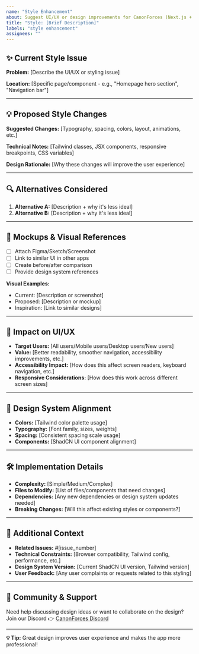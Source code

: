 ```yaml
---
name: "Style Enhancement"
about: Suggest UI/UX or design improvements for CanonForces (Next.js + TailwindCSS + ShadCN UI)
title: "Style: [Brief Description]"
labels: "style enhancement"
assignees: ""
---
```


## ✨ Current Style Issue
<!-- Example: "The navbar text feels too small on mobile" -->
**Problem:** [Describe the UI/UX or styling issue]

**Location:** [Specific page/component - e.g., "Homepage hero section", "Navigation bar"]

---

## 💡 Proposed Style Changes
<!-- Clearly describe what you want to improve -->
**Suggested Changes:** [Typography, spacing, colors, layout, animations, etc.]

**Technical Notes:** [Tailwind classes, JSX components, responsive breakpoints, CSS variables]

**Design Rationale:** [Why these changes will improve the user experience]

---

## 🔍 Alternatives Considered
<!-- List other design approaches you thought about -->
1. **Alternative A:** [Description + why it's less ideal]
2. **Alternative B:** [Description + why it's less ideal]

---

## 📐 Mockups & Visual References
<!-- Add visuals if possible -->
- [ ] Attach Figma/Sketch/Screenshot
- [ ] Link to similar UI in other apps
- [ ] Create before/after comparison
- [ ] Provide design system references

**Visual Examples:**
- Current: [Description or screenshot]
- Proposed: [Description or mockup]
- Inspiration: [Link to similar designs]

---

## 🧩 Impact on UI/UX
<!-- Who will this benefit and how? -->
- **Target Users:** [All users/Mobile users/Desktop users/New users]
- **Value:** [Better readability, smoother navigation, accessibility improvements, etc.]
- **Accessibility Impact:** [How does this affect screen readers, keyboard navigation, etc.]
- **Responsive Considerations:** [How does this work across different screen sizes]

---

## 🎨 Design System Alignment
<!-- How does this fit with the existing design system? -->
- **Colors:** [Tailwind color palette usage]
- **Typography:** [Font family, sizes, weights]
- **Spacing:** [Consistent spacing scale usage]
- **Components:** [ShadCN UI component alignment]

---

## 🛠️ Implementation Details
<!-- Technical considerations for implementation -->
- **Complexity:** [Simple/Medium/Complex]
- **Files to Modify:** [List of files/components that need changes]
- **Dependencies:** [Any new dependencies or design system updates needed]
- **Breaking Changes:** [Will this affect existing styles or components?]

---

## 🌱 Additional Context
<!-- Any other details? -->
- **Related Issues:** #[issue_number]
- **Technical Constraints:** [Browser compatibility, Tailwind config, performance, etc.]
- **Design System Version:** [Current ShadCN UI version, Tailwind version]
- **User Feedback:** [Any user complaints or requests related to this styling]

---

## 💬 Community & Support
Need help discussing design ideas or want to collaborate on the design?  
Join our Discord 👉 [CanonForces Discord](https://discord.gg/4YnYtVeF)

---

**💡 Tip:** Great design improves user experience and makes the app more professional!
